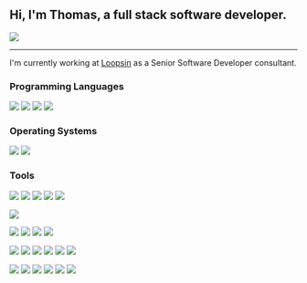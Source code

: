 ## Hi, I'm Thomas, a full stack software developer.

<img align="center" src="https://github-readme-stats-sigma-five.vercel.app/api?username=tomkcey&count_private=true&show_icons=true&hide_title=true&hide=stars,contribs&theme=nord" />

---

I'm currently working at [Loopsin](https://www.loopsin.com/) as a Senior Software Developer consultant.

### Programming Languages

![](https://img.shields.io/badge/TS-informational?style=flat&logo=TypeScript&logoColor=white&color=3178C6)
![](https://img.shields.io/badge/JS-informational?style=flat&logo=JavaScript&logoColor=white&color=f7df1e)
![](https://img.shields.io/badge/Rust-informational?style=flat&logo=Rust&logoColor=white&color=000000)
![](https://img.shields.io/badge/Go-informational?style=flat&logo=Go&logoColor=white&color=00ADD8)

### Operating Systems

![](https://img.shields.io/badge/Linux-informational?style=flat&logo=Linux&logoColor=white&color=FCC624)
![](https://img.shields.io/badge/Windows-informational?style=flat&logo=Windows&logoColor=white&color=0078D6)

### Tools

[![](https://img.shields.io/badge/Node-informational?style=flat&logo=Node.JS&logoColor=white&color=3c873a)](https://github.com/nodejs/node)
[![](https://img.shields.io/badge/Express-informational?style=flat&logo=Express&logoColor=white&color=000000)](https://github.com/expressjs/express)
[![](https://img.shields.io/badge/Koa-informational?style=flat&logo=Koa&logoColor=black&color=ffffff)](https://github.com/koajs/koa)
[![](https://img.shields.io/badge/React-informational?style=flat&logo=React&logoColor=white&color=61DAFB)](https://github.com/facebook/react)
[![](https://img.shields.io/badge/Jest-informational?style=flat&logo=jest&logoColor=white&color=C21325)](https://github.com/jestjs/jest)

[![](https://img.shields.io/badge/Testcontainers-informational?style=flat&logo=testcontainers&logoColor=white&color=2496ED)](https://github.com/testcontainers/testcontainers-java)

[![](https://img.shields.io/badge/RabbitMQ-informational?style=flat&logo=rabbitmq&logoColor=white&color=FF6600)](https://github.com/rabbitmq/rabbitmq-server)
[![](https://img.shields.io/badge/PostgreSQL-informational?style=flat&logo=postgresql&logoColor=white&color=336791)](https://github.com/postgres/postgres)
[![](https://img.shields.io/badge/Redis-informational?style=flat&logo=redis&logoColor=white&color=DC382D)](https://github.com/redis/redis)
[![](https://img.shields.io/badge/Neo4j-informational?style=flat&logo=neo4j&logoColor=white&color=008CC1)](https://github.com/neo4j/neo4j)

[![](https://img.shields.io/badge/Docker-informational?style=flat&logo=Docker&logoColor=white&color=2496ED)](https://github.com/docker)
[![](https://img.shields.io/badge/Prometheus-informational?style=flat&logo=prometheus&logoColor=white&color=E6522C)](https://github.com/prometheus)
[![](https://img.shields.io/badge/Jaeger-informational?style=flat&logo=jaeger&logoColor=white&color=00A3E0)](https://github.com/jaegertracing/jaeger)
[![](https://img.shields.io/badge/Grafana-informational?style=flat&logo=grafana&logoColor=white&color=F46800)](https://github.com/grafana/grafana)
[![](https://img.shields.io/badge/Grafana_Loki-informational?style=flat&logo=grafana&logoColor=white&color=F46800)](https://github.com/grafana/loki)
[![](https://img.shields.io/badge/Postman-informational?style=flat&logo=postman&logoColor=white&color=FF6C37)](https://github.com/postmanlabs)

[![](https://img.shields.io/badge/AWS-informational?style=flat&logo=amazon-aws&logoColor=white&color=232F3E)](https://github.com/aws)
[![](https://img.shields.io/badge/GCP-informational?style=flat&logo=google-cloud&logoColor=white&color=4285F4)](https://github.com/GoogleCloudPlatform)
[![](https://img.shields.io/badge/Azure-informational?style=flat&logo=microsoft-azure&logoColor=white&color=0078D4)](https://github.com/Azure)
[![](https://img.shields.io/badge/Linode-informational?style=flat&logo=linode&logoColor=white&color=00A95C)](https://github.com/linode)
[![](https://img.shields.io/badge/Heroku-informational?style=flat&logo=heroku&logoColor=white&color=430098)](https://github.com/heroku)
[![](https://img.shields.io/badge/Vercel-informational?style=flat&logo=vercel&logoColor=white&color=000000)](https://github.com/vercel)
